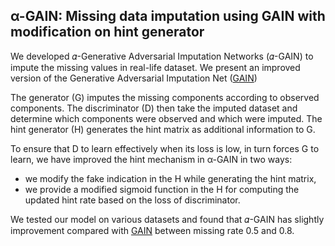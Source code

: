 ## α-GAIN: Missing data imputation using GAIN with modification on hint generator

We developed 𝛼-Generative Adversarial Imputation Networks (𝛼-GAIN) to impute the missing values in real-life dataset. We present an improved version of the Generative Adversarial Imputation Net ([GAIN](https://arxiv.org/abs/1806.02920))

The generator (G) imputes the missing components according to observed components. The discriminator (D) then take the imputed dataset and determine which components were observed and which were imputed. The hint generator (H) generates the hint matrix as additional information to G.

To ensure that D to learn effectively when its loss is low, in turn forces G to learn, we have improved the hint mechanism in α-GAIN in two ways:
- we modify the fake indication in the H while generating the hint matrix,
- we provide a modified sigmoid function in the H for computing the updated hint rate based on the loss of discriminator.

We tested our model on various datasets and found that 𝛼-GAIN has slightly improvement compared with [GAIN](https://arxiv.org/abs/1806.02920) between missing rate 0.5 and 0.8.
